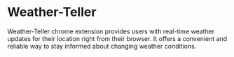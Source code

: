 # Weather-Teller
Weather-Teller chrome extension provides users with real-time weather updates for their location right from their browser.
It offers a convenient and reliable way to stay informed about changing weather conditions.
